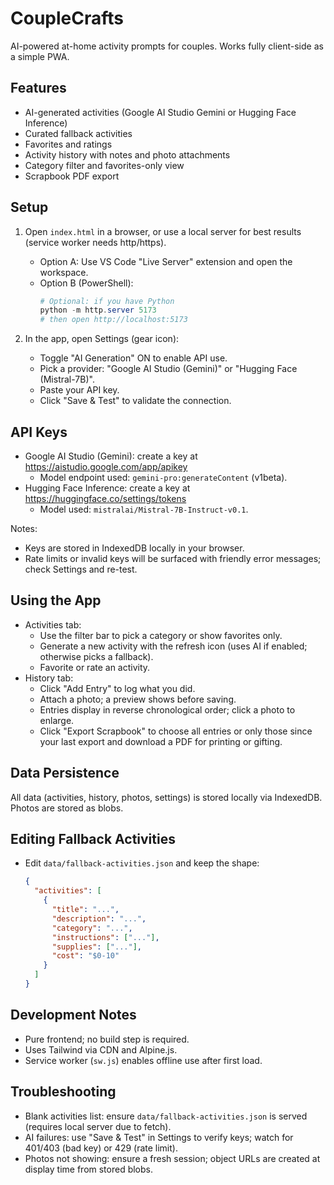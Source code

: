 # CoupleCrafts

AI-powered at-home activity prompts for couples. Works fully client-side as a simple PWA.

## Features
- AI-generated activities (Google AI Studio Gemini or Hugging Face Inference)
- Curated fallback activities
- Favorites and ratings
- Activity history with notes and photo attachments
- Category filter and favorites-only view
- Scrapbook PDF export

## Setup
1. Open `index.html` in a browser, or use a local server for best results (service worker needs http/https).
   - Option A: Use VS Code "Live Server" extension and open the workspace.
   - Option B (PowerShell):
     ```powershell
     # Optional: if you have Python
     python -m http.server 5173
     # then open http://localhost:5173
     ```

2. In the app, open Settings (gear icon):
   - Toggle "AI Generation" ON to enable API use.
   - Pick a provider: "Google AI Studio (Gemini)" or "Hugging Face (Mistral-7B)".
   - Paste your API key.
   - Click "Save & Test" to validate the connection.

## API Keys
- Google AI Studio (Gemini): create a key at https://aistudio.google.com/app/apikey
  - Model endpoint used: `gemini-pro:generateContent` (v1beta).
- Hugging Face Inference: create a key at https://huggingface.co/settings/tokens
  - Model used: `mistralai/Mistral-7B-Instruct-v0.1`.

Notes:
- Keys are stored in IndexedDB locally in your browser.
- Rate limits or invalid keys will be surfaced with friendly error messages; check Settings and re-test.

## Using the App
- Activities tab:
  - Use the filter bar to pick a category or show favorites only.
  - Generate a new activity with the refresh icon (uses AI if enabled; otherwise picks a fallback).
  - Favorite or rate an activity.
- History tab:
  - Click "Add Entry" to log what you did.
  - Attach a photo; a preview shows before saving.
  - Entries display in reverse chronological order; click a photo to enlarge.
  - Click "Export Scrapbook" to choose all entries or only those since your last export and download a PDF for printing or gifting.

## Data Persistence
All data (activities, history, photos, settings) is stored locally via IndexedDB. Photos are stored as blobs.

## Editing Fallback Activities
- Edit `data/fallback-activities.json` and keep the shape:
  ```json
  {
    "activities": [
      {
        "title": "...",
        "description": "...",
        "category": "...",
        "instructions": ["..."],
        "supplies": ["..."],
        "cost": "$0-10"
      }
    ]
  }
  ```

## Development Notes
- Pure frontend; no build step is required.
- Uses Tailwind via CDN and Alpine.js.
- Service worker (`sw.js`) enables offline use after first load.

## Troubleshooting
- Blank activities list: ensure `data/fallback-activities.json` is served (requires local server due to fetch).
- AI failures: use "Save & Test" in Settings to verify keys; watch for 401/403 (bad key) or 429 (rate limit).
- Photos not showing: ensure a fresh session; object URLs are created at display time from stored blobs.
